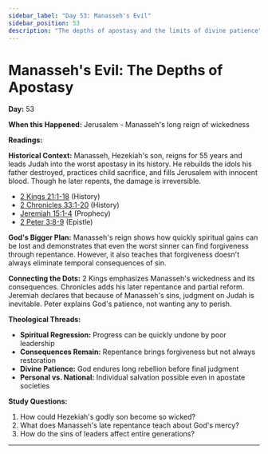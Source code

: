 ```yaml
---
sidebar_label: "Day 53: Manasseh's Evil"
sidebar_position: 53
description: "The depths of apostasy and the limits of divine patience"
---
```


# Manasseh's Evil: The Depths of Apostasy

**Day:** 53

**When this Happened:** Jerusalem - Manasseh's long reign of wickedness

**Readings:**

**Historical Context:** Manasseh, Hezekiah's son, reigns for 55 years and leads Judah into the worst apostasy in its history. He rebuilds the idols his father destroyed, practices child sacrifice, and fills Jerusalem with innocent blood. Though he later repents, the damage is irreversible.
 - [2 Kings 21:1-18](https://www.biblegateway.com/passage/?search=2+Kings+21%3A1-18) (History)
 - [2 Chronicles 33:1-20](https://www.biblegateway.com/passage/?search=2+Chronicles+33%3A1-20) (History)
 - [Jeremiah 15:1-4](https://www.biblegateway.com/passage/?search=Jeremiah+15%3A1-4) (Prophecy)
 - [2 Peter 3:8-9](https://www.biblegateway.com/passage/?search=2+Peter+3%3A8-9) (Epistle)

**God's Bigger Plan:** Manasseh's reign shows how quickly spiritual gains can be lost and demonstrates that even the worst sinner can find forgiveness through repentance. However, it also teaches that forgiveness doesn't always eliminate temporal consequences of sin.

**Connecting the Dots:** 2 Kings emphasizes Manasseh's wickedness and its consequences. Chronicles adds his later repentance and partial reform. Jeremiah declares that because of Manasseh's sins, judgment on Judah is inevitable. Peter explains God's patience, not wanting any to perish.

****Theological Threads:****
- **Spiritual Regression:** Progress can be quickly undone by poor leadership
- **Consequences Remain:** Repentance brings forgiveness but not always restoration
- **Divine Patience:** God endures long rebellion before final judgment
- **Personal vs. National:** Individual salvation possible even in apostate societies

**Study Questions:**
1. How could Hezekiah's godly son become so wicked?
2. What does Manasseh's late repentance teach about God's mercy?
3. How do the sins of leaders affect entire generations?

---